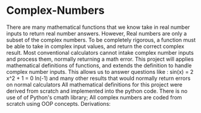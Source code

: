 # Complex-Numbers
There are many mathematical functions that we know take in real number inputs to return real number answers. However, Real numbers are only a subset of the complex numbers. To be completely rigorous, a function must be able to take in complex input values, and return the correct complex result. 
Most conventional calculators cannot intake complex number inputs and process them, normally returning a math error. This project will applies mathematical definitions of functions, and extends the definition to handle complex number inputs.
This allows us to answer questions like :
sin(x) = 2
x^2 + 1 = 0
ln(-1)
and many other results that would normally return errors on normal calculators
All mathematical definitions for this project were derived from scratch and implemented into the python code. There is no use of of Python's cmath library; All complex numbers are coded from scratch using OOP concepts.
Derivations:


